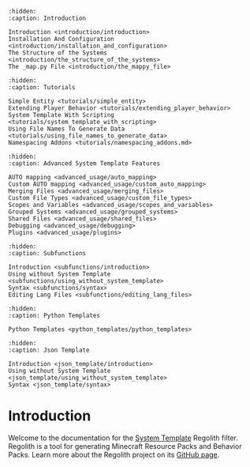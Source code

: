 ```{toctree}
:hidden:
:caption: Introduction

Introduction <introduction/introduction>
Installation And Configuration <introduction/installation_and_configuration>
The Structure of the Systems <introduction/the_structure_of_the_systems>
The _map.py File <introduction/the_mappy_file>
```

```{toctree}
:hidden:
:caption: Tutorials

Simple Entity <tutorials/simple_entity>
Extending Player Behavior <tutorials/extending_player_behavior>
System Template With Scripting <tutorials/system_template_with_scripting>
Using File Names To Generate Data <tutorials/using_file_names_to_generate_data>
Namespacing Addons <tutorials/namespacing_addons.md>
```

```{toctree}
:hidden:
:caption: Advanced System Template Features

AUTO mapping <advanced_usage/auto_mapping>
Custom AUTO mapping <advanced_usage/custom_auto_mapping>
Merging Files <advanced_usage/merging_files>
Custom File Types <advanced_usage/custom_file_types>
Scopes and Variables <advanced_usage/scopes_and_variables>
Grouped Systems <advanced_usage/grouped_systems>
Shared Files <advanced_usage/shared_files>
Debugging <advanced_usage/debugging>
Plugins <advanced_usage/plugins>
```


```{toctree}
:hidden:
:caption: Subfunctions

Introduction <subfunctions/introduction>
Using without System Template <subfunctions/using_without_system_template>
Syntax <subfunctions/syntax>
Editing Lang Files <subfunctions/editing_lang_files>
```

```{toctree}
:hidden:
:caption: Python Templates

Python Templates <python_templates/python_templates>
```

```{toctree}
:hidden:
:caption: Json Template

Introduction <json_template/introduction>
Using without System Template <json_template/using_without_system_template>
Syntax <json_template/syntax>
```

# Introduction

Welcome to the documentation for the [System Template](https://github.com/Nusiq/regolith-filters/tree/master/system_template) Regolith filter. Regolith is a tool for generating Minecraft Resource Packs and Behavior Packs. Learn more about the Regolith project on its [GitHub page](https://github.com/Bedrock-OSS/regolith/).
